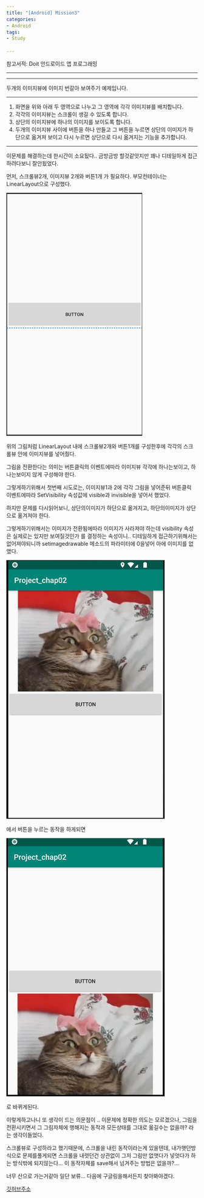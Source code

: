 ```yaml
---
title: "[Android] Mission3"
categories:
- Android
tags:
- Study

---
```


참고서적: Doit 안드로이드 앱 프로그래밍

---

---

두개의 이미지뷰에 이미지 번갈아 보여주기 예제입니다.

---

1. 화면을 위와 아래 두 영역으로 나누고 그 영역에 각각 이미지뷰를 배치합니다.
2. 각각의 이미지뷰는 스크롤이 생길 수 있도록 합니다.
3. 상단의 이미지뷰에 하나의 이미지를 보이도록 합니다.
4. 두개의 이미지뷰 사이에 버튼을 하나 만들고 그 버튼을 누르면 상단의 이미지가 하단으로 옮겨져 보이고 다시 누르면 상단으로 다시 옮겨지는 기능을 추가합니다.

---

이문제를 해결하는데 한시간이 소요됬다.. 금방금방 할것같앗지만 꽤나 디테일하게 접근하려다보니 잘안됬었다.

먼저, 스크롤뷰2개, 이미지뷰 2개와 버튼1개 가 필요하다. 부모컨테이너는 LinearLayout으로 구성했다.

![Misson3-1](/assets/Misson3_3.JPG)


위의 그림처럼 LinearLayout 내에 스크롤뷰2개와 버튼1개를 구성한후에 각각의 스크롤뷰 안에 이미지뷰를 넣어줬다.

그림을 전환한다는 의미는 버튼클릭의 이벤트에따라 이미지뷰 각각에 하나는보이고, 하나는보이지 않게 구성해야 한다.

그렇게하기위해서 첫번째 시도로는, 이미지뷰1과 2에 각각 그림을 넣어준뒤 버튼클릭 이벤트에따라 SetVisibility 속성값에 visible과 invisible을 넣어서 했었다.

하지만 문제를 다시읽어보니, 상단의이미지가 하단으로 옮겨지고, 하단의이미지가 상단으로 옮겨져야 한다.

그렇게하기위해서는 이미지가 전환됨에따라 이미지가 사라져야 하는데 visibility 속성은 실제로는 있지만 보여질것인가 를 결정하는 속성이니.. 디테일하게 접근하기위해서는 없어져야되니까 setimagedrawable 메소드의 파라미터에 0을넣어 아에 이미지를 없앴다.

![Misson3-2](/assets/Misson3_1.JPG)

에서 버튼을 누르는 동작을 하게되면

![Misson3-3](/assets/Misson3_2.JPG)

로 바뀌게된다.


이렇게하고나니 또 생각이 드는 의문점이 .. 이문제에 정확한 의도는 모르겠으나, 그림을 전환시키면서 그 그림자체에 행해지는 동작과 모든상태를 그대로 옮길수는 없을까? 라는 생각이들었다.

스크롤뷰로 구성하라고 했기때문에, 스크롤을 내린 동작이라는게 있을텐데, 내가햇던방식으로 문제를풀게되면 스크롤을 내렷던건 상관없이 그저 그림만 없앳다가 넣엇다가 하는 방식밖에 되지않는다... 이 동작자체를 save해서 넘겨주는 방법은 없을까?...

너무 산으로 가는거같아 일단 보류... 다음에 구글링을해서든지 찾아봐야겠다.

[깃허브주소](https://github.com/jowunnal/studyAndroid/tree/master/Chap.01 "github link")